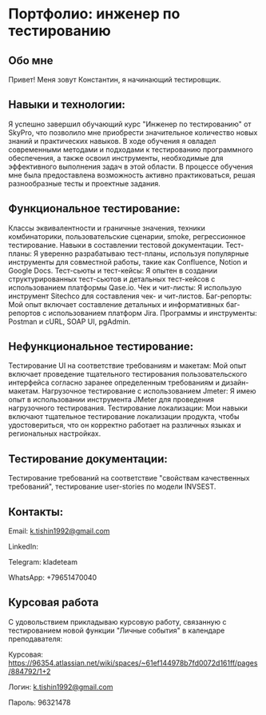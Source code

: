 # Портфолио: инженер по тестированию
## Обо мне
Привет! Меня зовут Константин, я начинающий тестировщик. 
## Навыки и технологии:
Я успешно завершил обучающий курс "Инженер по тестированию" от SkyPro, что позволило мне приобрести значительное количество новых знаний и практических навыков. В ходе обучения я овладел современными методами и подходами к тестированию программного обеспечения, а также освоил инструменты, необходимые для эффективного выполнения задач в этой области. В процессе обучения мне была предоставлена возможность активно практиковаться, решая разнообразные тесты и проектные задания.
## Функциональное тестирование:
Классы эквивалентности и граничные значения, техники комбинаторики, пользовательские сценарии, smoke, регрессионное тестирование. Навыки в составлении тестовой документации. Тест-планы: Я уверенно разрабатываю тест-планы, используя популярные инструменты для совместной работы, такие как Confluence, Notion и Google Docs. Тест-сьюты и тест-кейсы: Я опытен в создании структурированных тест-сьютов и детальных тест-кейсов с использованием платформы Qase.io. Чек и чит-листы: Я использую инструмент Sitechco для составления чек- и чит-листов. Баг-репорты: Мой опыт включает составление детальных и информативных баг-репортов с использованием платформ Jira. Программы и инструменты: Postman и cURL, SOAP UI, pgAdmin. 
## Нефункциональное тестирование: 
Тестирование UI на соответствие требованиям и макетам: Мой опыт включает проведение тщательного тестирования пользовательского интерфейса согласно заранее определенным требованиям и дизайн-макетам. Нагрузочное тестирование с использованием Jmeter: Я имею опыт в использовании инструмента JMeter для проведения нагрузочного тестирования. Тестирование локализации: Мои навыки включают тщательное тестирование локализации продукта, чтобы удостовериться, что он корректно работает на различных языках и региональных настройках.
## Тестирование документации:
Тестирование требований на соответствие "свойствам качественных требований", тестирование user-stories по модели INVSEST.
## Контакты:
Email: k.tishin1992@gmail.com

LinkedIn:

Telegram: kladeteam

WhatsApp: +79651470040
## Курсовая работа
С удовольствием прикладываю курсовую работу, связанную с тестированием новой функции "Личные события" в календаре преподавателя:

Курсовая: https://96354.atlassian.net/wiki/spaces/~61ef144978b7fd0072d161ff/pages/884792/1+2

Логин: k.tishin1992@gmail.com 

Пароль: 96321478
